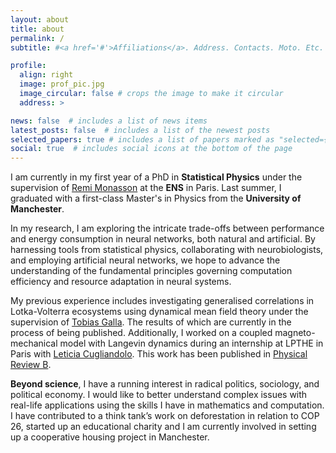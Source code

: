 ```yaml
---
layout: about
title: about
permalink: /
subtitle: #<a href='#'>Affiliations</a>. Address. Contacts. Moto. Etc.

profile:
  align: right
  image: prof_pic.jpg
  image_circular: false # crops the image to make it circular
  address: >

news: false  # includes a list of news items
latest_posts: false  # includes a list of the newest posts
selected_papers: true # includes a list of papers marked as "selected={true}"
social: true  # includes social icons at the bottom of the page
---
```


I am currently in my first year of a PhD in **Statistical Physics** under the supervision of [Remi Monasson](http://www.phys.ens.fr/~monasson/) at the **ENS** in Paris. Last summer, I graduated with a first-class Master's in Physics from the **University of Manchester**.

In my research, I am exploring the intricate trade-offs between performance and energy consumption in neural networks, both natural and artificial. By harnessing tools from statistical physics, collaborating with neurobiologists, and employing artificial neural networks, we hope to advance the understanding of the fundamental principles governing computation efficiency and resource adaptation in neural systems.

My previous experience includes investigating generalised correlations in Lotka-Volterra ecosystems using dynamical mean field theory under the supervision of [Tobias Galla](https://sites.google.com/view/tobiasgalla/). The results of which are currently in the process of being published.
Additionally, I worked on a coupled magneto-mechanical model with Langevin dynamics during an internship at LPTHE in Paris with [Leticia Cugliandolo](https://www.lpthe.jussieu.fr/~leticia/). This work has been published in [Physical Review B](https://journals.aps.org/prb/abstract/10.1103/PhysRevB.108.134417).

**Beyond science**, I have a running interest in radical politics, sociology, and political economy. I would like  to better understand complex issues with real-life applications using the skills I have in mathematics and computation. I have contributed to a think tank’s work on deforestation in relation to COP 26, started up an educational charity and I am currently involved in setting up a cooperative housing project in Manchester.
